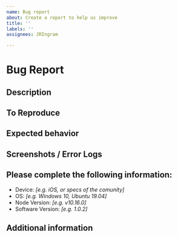 ```yaml
---
name: Bug report
about: Create a report to help us improve
title: ''
labels: ''
assignees: JRIngram

---
```


# Bug Report
## Description 
<!--
    A clear and concise description of what the bug is. 
    With as much information as possible!

    Remember the more information, the more the community can help.
 -->

## To Reproduce
<!-- 
Steps to reproduce the behavior:
    1. Go to login page
    2. Click on forgot password
    3. Enter an unregistered email
    4. See error from the crash below

    Remember the more information, the more the community can help.
--> 

## Expected behavior
<!-- 
    A clear and concise description of what you expected to happen.

    Remember the more information, the more the community can help.
-->

## Screenshots / Error Logs
<!-- 
    If applicable, add screenshots or copies of the error logs to help explain your problem.
-->

## Please complete the following information:
 * Device: *[e.g. iOS, or specs of the comunity]*
 * OS: *[e.g. Windows 10, Ubuntu 19.04]*
 * Node Version: *[e.g. v10.16.0]*
 * Software Version: *[e.g. 1.0.2]*

## Additional information
<!-- 
    Add any other information about the problem here that may be useful
    Remember the more information, the more the community can help.
 -->
